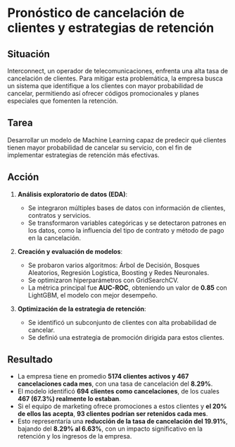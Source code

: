 # **Pronóstico de cancelación de clientes y estrategias de retención**  

## **Situación**  
Interconnect, un operador de telecomunicaciones, enfrenta una alta tasa de cancelación de clientes. Para mitigar esta problemática, la empresa busca un sistema que identifique a los clientes con mayor probabilidad de cancelar, permitiendo así ofrecer códigos promocionales y planes especiales que fomenten la retención.  

## **Tarea**  
Desarrollar un modelo de Machine Learning capaz de predecir qué clientes tienen mayor probabilidad de cancelar su servicio, con el fin de implementar estrategias de retención más efectivas.  

## **Acción**  
1. **Análisis exploratorio de datos (EDA)**:  
   - Se integraron múltiples bases de datos con información de clientes, contratos y servicios.  
   - Se transformaron variables categóricas y se detectaron patrones en los datos, como la influencia del tipo de contrato y método de pago en la cancelación.  

2. **Creación y evaluación de modelos**:  
   - Se probaron varios algoritmos: Árbol de Decisión, Bosques Aleatorios, Regresión Logística, Boosting y Redes Neuronales.  
   - Se optimizaron hiperparámetros con GridSearchCV.  
   - La métrica principal fue **AUC-ROC**, obteniendo un valor de **0.85** con LightGBM, el modelo con mejor desempeño.  

3. **Optimización de la estrategia de retención**:  
   - Se identificó un subconjunto de clientes con alta probabilidad de cancelar.  
   - Se definió una estrategia de promoción dirigida para estos clientes.  

## **Resultado**  
- La empresa tiene en promedio **5174 clientes activos y 467 cancelaciones cada mes**, con una tasa de cancelación del **8.29%**.  
- El modelo identificó **694 clientes como cancelaciones**, de los cuales **467 (67.3%) realmente lo estaban**.  
- Si el equipo de marketing ofrece promociones a estos clientes y **el 20% de ellos las acepta**, **93 clientes podrían ser retenidos cada mes**.  
- Esto representaría una **reducción de la tasa de cancelación del 19.91%**, bajando del **8.29% al 6.63%**, con un impacto significativo en la retención y los ingresos de la empresa.  

